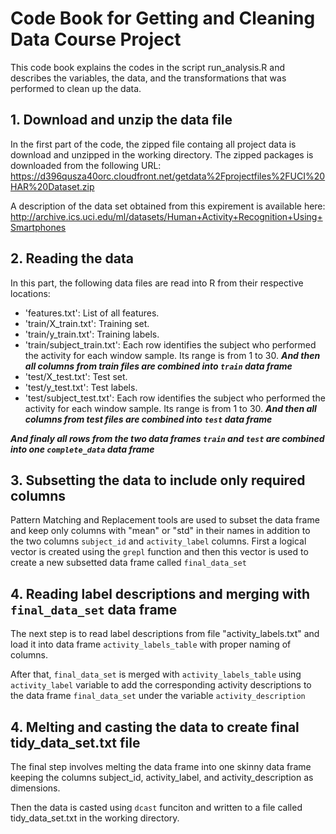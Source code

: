 # Code Book for Getting and Cleaning Data Course Project

This code book explains the codes in the script run_analysis.R and describes the variables, the data, and the transformations that was performed to clean up the data.

## 1. Download and unzip the data file
In the first part of the code, the zipped file containg all project data is download and unzipped in the working directory. 
The zipped packages is downloaded from the following URL:
https://d396qusza40orc.cloudfront.net/getdata%2Fprojectfiles%2FUCI%20HAR%20Dataset.zip

A description of the data set obtained from this expirement is available here:
http://archive.ics.uci.edu/ml/datasets/Human+Activity+Recognition+Using+Smartphones

## 2. Reading the data
In this part, the following data files are read into R from their respective locations:
- 'features.txt': List of all features.
- 'train/X_train.txt': Training set.
- 'train/y_train.txt': Training labels.
- 'train/subject_train.txt': Each row identifies the subject who performed the activity for each window sample. Its range is from 1 to 30. 
***And then all columns from train files are combined into `train` data frame***
- 'test/X_test.txt': Test set.
- 'test/y_test.txt': Test labels.
- 'test/subject_test.txt': Each row identifies the subject who performed the activity for each window sample. Its range is from 1 to 30. 
***And then all columns from test files are combined into `test` data frame***

***And finaly all rows from the two data frames `train` and `test` are combined into one `complete_data` data frame*** 

## 3. Subsetting the data to include only required columns
Pattern Matching and Replacement tools are used to subset the data frame and keep only columns with "mean" or "std" in their names in addition to the two columns `subject_id` and `activity_label` columns. First a logical vector is created using the `grepl` function and then this vector is used to create a new subsetted data frame called `final_data_set`



## 4. Reading label descriptions and merging with `final_data_set` data frame
The next step is to read label descriptions from file "activity_labels.txt" and load it into data frame `activity_labels_table` with proper naming of columns.

After that, `final_data_set` is merged with `activity_labels_table` using `activity_label` variable to add the corresponding activity descriptions to the data frame `final_data_set` under the variable `activity_description`

## 4. Melting and casting the data to create final tidy_data_set.txt file
The final step involves melting the data frame into one skinny data frame keeping the columns subject_id, activity_label, and activity_description as dimensions.

Then the data is casted using `dcast` funciton and written to a file called tidy_data_set.txt in the working directory.
